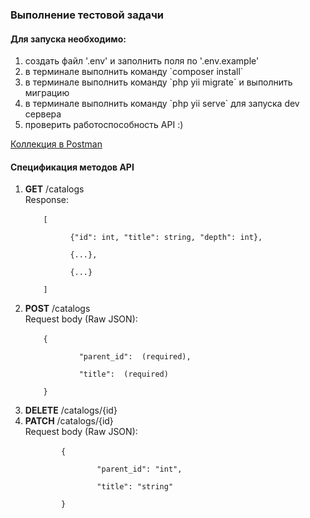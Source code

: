 ### Выполнение тестовой задачи ###
#### Для запуска необходимо: ####
<ol>
<li> создать файл '.env' и заполнить поля по '.env.example'</li>
<li> в терминале выполнить команду `composer install`</li>
<li> в терминале выполнить команду `php yii migrate` и выполнить миграцию </li>
<li> в терминале выполнить команду `php yii serve` для запуска dev сервера</li>
<li> проверить работоспособность API :) </li>
</ol>

<a href='https://www.getpostman.com/collections/56f20f21b08b6c1325b5'>Коллекция в Postman</a>


#### Спецификация методов API ####

<ol>
<li>
    <b>GET</b> /catalogs <br>
    Response: <br>
    <code>
    [<br>
      &nbsp;&nbsp;&nbsp;&nbsp;{"id": int, "title": string, "depth": int},<br>
      &nbsp;&nbsp;&nbsp;&nbsp;{...},<br>
      &nbsp;&nbsp;&nbsp;&nbsp;{...}<br>
    ]
    </code>
</li>
<li>
    <b>POST</b> /catalogs <br>
    Request body (Raw JSON): <br>
    <code>
    {<br>
        &nbsp;&nbsp;&nbsp;&nbsp;"parent_id": <int> (required),<br>
        &nbsp;&nbsp;&nbsp;&nbsp;"title": <string> (required)<br>
    }
    </code>
</li>
<li>
    <b>DELETE</b> /catalogs/{id} <br>
</li>
<li>
    <b>PATCH</b> /catalogs/{id} <br>
    Request body (Raw JSON): <br>
        <code>
        {<br>
            &nbsp;&nbsp;&nbsp;&nbsp;"parent_id": "int",<br>
            &nbsp;&nbsp;&nbsp;&nbsp;"title": "string"<br>
        }
        </code>
</li>
</ol>
